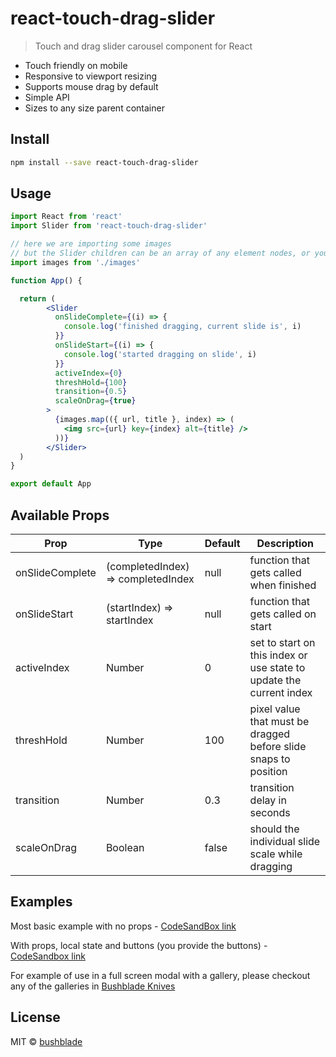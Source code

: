 # react-touch-drag-slider

> Touch and drag slider carousel component for React

- Touch friendly on mobile
- Responsive to viewport resizing
- Supports mouse drag by default
- Simple API
- Sizes to any size parent container

## Install

```bash
npm install --save react-touch-drag-slider
```

## Usage

```jsx
import React from 'react'
import Slider from 'react-touch-drag-slider'

// here we are importing some images 
// but the Slider children can be an array of any element nodes, or your own components
import images from './images'

function App() {

  return (
        <Slider
          onSlideComplete={(i) => {
            console.log('finished dragging, current slide is', i)
          }}
          onSlideStart={(i) => {
            console.log('started dragging on slide', i)
          }}
          activeIndex={0}
          threshHold={100}
          transition={0.5}
          scaleOnDrag={true}
        >
          {images.map(({ url, title }, index) => (
            <img src={url} key={index} alt={title} />
          ))}
        </Slider>
  )
}

export default App
```

## Available Props

| Prop       | Type        | Default       | Description
|----        |----         |----           | ----
|onSlideComplete | (completedIndex) => completedIndex | null | function that gets called when finished
|onSlideStart | (startIndex) => startIndex | null | function that gets called on start
|activeIndex | Number | 0 | set to start on this index or use state to update the current index
|threshHold | Number | 100 | pixel value that must be dragged before slide snaps to position
|transition | Number | 0.3 | transition delay in seconds
|scaleOnDrag| Boolean | false | should the individual slide scale while dragging


## Examples
 Most basic example with no props - [CodeSandBox link](https://codesandbox.io/s/react-touch-drag-slider-example-basic-ttohy?file=/src/App.js)

 With props, local state and buttons (you provide the buttons) - [CodeSandbox link](https://codesandbox.io/s/react-touch-drag-slider-example-04cdz?file=/src/App.js)

 For example of use in a full screen modal with a gallery, please checkout any of the galleries in [Bushblade Knives](https://bushblade.co.uk)

## License

MIT © [bushblade](https://github.com/bushblade)
